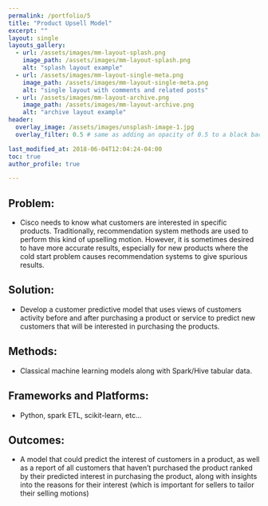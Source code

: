 ```yaml
---
permalink: /portfolio/5
title: "Product Upsell Model"
excerpt: ""
layout: single
layouts_gallery:
  - url: /assets/images/mm-layout-splash.png
    image_path: /assets/images/mm-layout-splash.png
    alt: "splash layout example"
  - url: /assets/images/mm-layout-single-meta.png
    image_path: /assets/images/mm-layout-single-meta.png
    alt: "single layout with comments and related posts"
  - url: /assets/images/mm-layout-archive.png
    image_path: /assets/images/mm-layout-archive.png
    alt: "archive layout example"
header:
  overlay_image: /assets/images/unsplash-image-1.jpg
  overlay_filter: 0.5 # same as adding an opacity of 0.5 to a black background

last_modified_at: 2018-06-04T12:04:24-04:00
toc: true
author_profile: true

---
```


## Problem: 
* Cisco needs to know what customers are interested in specific products. Traditionally, recommendation system methods are used to perform this kind of upselling motion. However, it is sometimes desired to have more accurate results, especially for new products where the cold start problem causes recommendation systems to give spurious results.

## Solution: 
* Develop a customer predictive model that uses views of customers activity before and after purchasing a product or service to predict new customers that will be interested in purchasing the products.

## Methods:
* Classical machine learning models along with Spark/Hive tabular data.

## Frameworks and Platforms:
* Python, spark ETL, scikit-learn, etc…

## Outcomes:
* A model that could predict the interest of customers in a product, as well as a report of all customers that haven’t purchased the product ranked by their predicted interest in purchasing the product, along with insights into the reasons for their interest (which is important for sellers to tailor their selling motions)































